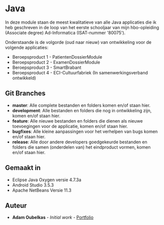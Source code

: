 # Java

In deze module staan de meest kwalitatieve van alle Java applicaties die ik heb geschreven in de loop van het eerste schooljaar van mijn hbo-opleiding (Associate degree) Ad-Informatica (ISAT-nummer '80075').

Onderstaande is de volgorde (oud naar nieuw) van ontwikkeling voor de volgende applicaties:
* Beroepsproduct 1 - PatientenDossierModule
* Beroepsproduct 2 - ExamenDossierModule
* Beroepsproduct 3 - SmartBrabant
* Beroepsproduct 4 - ECI-Cultuurfabriek (In samenwerkingsverband ontwikkeld)

## Git Branches

* **master**: Alle complete bestanden en folders komen en/of staan hier.  
* **development**: Alle bestanden en folders die nog in ontwikkeling zijn, komen en/of staan hier.  
* **feature**: Alle nieuwe bestanden en folders die dienen als nieuwe toevoegingen voor de applicatie, komen en/of staan hier.    
* **bugfixes**: Alle kleine aanpassingen voor het verhelpen van bugs komen en/of staan hier.  
* **release**: Alle door andere developers goedgekeurde bestanden en folders die samen (onderdelen van) het eindproduct vormen, komen en/of staan hier.  

## Gemaakt in

* Eclipse Java Oxygen versie 4.7.3a
* Android Studio 3.5.3
* Apache NetBeans Versie 11.3

## Auteur

* **Adam Oubelkas** - *Initial work* - [Portfolio](https://github.com/Adstu2150912/MyPortfolio)